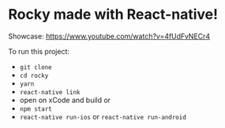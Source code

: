 # Rocky made with React-native!
Showcase:
https://www.youtube.com/watch?v=4fUdFvNECr4

To run this project:
* `git clone`
* `cd rocky`
* `yarn` 
* `react-native link`
* open on xCode and build or 
* `npm start`
* `react-native run-ios` or `react-native run-android`
